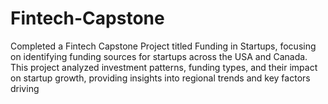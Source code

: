 # Fintech-Capstone
Completed a Fintech Capstone Project titled Funding in Startups, focusing on identifying funding sources for startups across the USA and Canada. This project analyzed investment patterns, funding types, and their impact on startup growth, providing insights into regional trends and key factors driving
